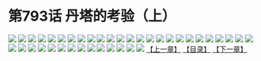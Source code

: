 # 第793话 丹塔的考验（上）
![](https://mhpic.xiaomingtaiji.net/comic/D/斗破苍穹/第793话F1_262461/1.jpg-zymk.middle.webp)
![](https://mhpic.xiaomingtaiji.net/comic/D/斗破苍穹/第793话F1_262461/2.jpg-zymk.middle.webp)
![](https://mhpic.xiaomingtaiji.net/comic/D/斗破苍穹/第793话F1_262461/3.jpg-zymk.middle.webp)
![](https://mhpic.xiaomingtaiji.net/comic/D/斗破苍穹/第793话F1_262461/4.jpg-zymk.middle.webp)
![](https://mhpic.xiaomingtaiji.net/comic/D/斗破苍穹/第793话F1_262461/5.jpg-zymk.middle.webp)
![](https://mhpic.xiaomingtaiji.net/comic/D/斗破苍穹/第793话F1_262461/6.jpg-zymk.middle.webp)
![](https://mhpic.xiaomingtaiji.net/comic/D/斗破苍穹/第793话F1_262461/7.jpg-zymk.middle.webp)
![](https://mhpic.xiaomingtaiji.net/comic/D/斗破苍穹/第793话F1_262461/8.jpg-zymk.middle.webp)
![](https://mhpic.xiaomingtaiji.net/comic/D/斗破苍穹/第793话F1_262461/9.jpg-zymk.middle.webp)
![](https://mhpic.xiaomingtaiji.net/comic/D/斗破苍穹/第793话F1_262461/10.jpg-zymk.middle.webp)
![](https://mhpic.xiaomingtaiji.net/comic/D/斗破苍穹/第793话F1_262461/11.jpg-zymk.middle.webp)
![](https://mhpic.xiaomingtaiji.net/comic/D/斗破苍穹/第793话F1_262461/12.jpg-zymk.middle.webp)
![](https://mhpic.xiaomingtaiji.net/comic/D/斗破苍穹/第793话F1_262461/13.jpg-zymk.middle.webp)
![](https://mhpic.xiaomingtaiji.net/comic/D/斗破苍穹/第793话F1_262461/14.jpg-zymk.middle.webp)
![](https://mhpic.xiaomingtaiji.net/comic/D/斗破苍穹/第793话F1_262461/15.jpg-zymk.middle.webp)
![](https://mhpic.xiaomingtaiji.net/comic/D/斗破苍穹/第793话F1_262461/16.jpg-zymk.middle.webp)
![](https://mhpic.xiaomingtaiji.net/comic/D/斗破苍穹/第793话F1_262461/17.jpg-zymk.middle.webp)
![](https://mhpic.xiaomingtaiji.net/comic/D/斗破苍穹/第793话F1_262461/18.jpg-zymk.middle.webp)
![](https://mhpic.xiaomingtaiji.net/comic/D/斗破苍穹/第793话F1_262461/19.jpg-zymk.middle.webp)
![](https://mhpic.xiaomingtaiji.net/comic/D/斗破苍穹/第793话F1_262461/20.jpg-zymk.middle.webp)
![](https://mhpic.xiaomingtaiji.net/comic/D/斗破苍穹/第793话F1_262461/21.jpg-zymk.middle.webp)
![](https://mhpic.xiaomingtaiji.net/comic/D/斗破苍穹/第793话F1_262461/22.jpg-zymk.middle.webp)
![](https://mhpic.xiaomingtaiji.net/comic/D/斗破苍穹/第793话F1_262461/23.jpg-zymk.middle.webp)
![](https://mhpic.xiaomingtaiji.net/comic/D/斗破苍穹/第793话F1_262461/24.jpg-zymk.middle.webp)
![](https://mhpic.xiaomingtaiji.net/comic/D/斗破苍穹/第793话F1_262461/25.jpg-zymk.middle.webp)
![](https://mhpic.xiaomingtaiji.net/comic/D/斗破苍穹/第793话F1_262461/26.jpg-zymk.middle.webp)
![](https://mhpic.xiaomingtaiji.net/comic/D/斗破苍穹/第793话F1_262461/27.jpg-zymk.middle.webp)
![](https://mhpic.xiaomingtaiji.net/comic/D/斗破苍穹/第793话F1_262461/28.jpg-zymk.middle.webp)
![](https://mhpic.xiaomingtaiji.net/comic/D/斗破苍穹/第793话F1_262461/29.jpg-zymk.middle.webp)
![](https://mhpic.xiaomingtaiji.net/comic/D/斗破苍穹/第793话F1_262461/30.jpg-zymk.middle.webp)
![](https://mhpic.xiaomingtaiji.net/comic/D/斗破苍穹/第793话F1_262461/31.jpg-zymk.middle.webp)
![](https://mhpic.xiaomingtaiji.net/comic/D/斗破苍穹/第793话F1_262461/32.jpg-zymk.middle.webp)
![](https://mhpic.xiaomingtaiji.net/comic/D/斗破苍穹/第793话F1_262461/33.jpg-zymk.middle.webp)
![](https://mhpic.xiaomingtaiji.net/comic/D/斗破苍穹/第793话F1_262461/34.jpg-zymk.middle.webp)
![](https://mhpic.xiaomingtaiji.net/comic/D/斗破苍穹/第793话F1_262461/35.jpg-zymk.middle.webp)
![](https://mhpic.xiaomingtaiji.net/comic/D/斗破苍穹/第793话F1_262461/36.jpg-zymk.middle.webp)
![](https://mhpic.xiaomingtaiji.net/comic/D/斗破苍穹/第793话F1_262461/37.jpg-zymk.middle.webp)
![](https://mhpic.xiaomingtaiji.net/comic/D/斗破苍穹/第793话F1_262461/38.jpg-zymk.middle.webp)
![](https://mhpic.xiaomingtaiji.net/comic/D/斗破苍穹/第793话F1_262461/39.jpg-zymk.middle.webp)
[【上一章】](./796.md)
[【目录】](./READMD.md)
[【下一章】](./798.md)
